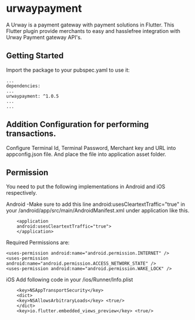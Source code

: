 # urwaypayment

A Urway is a payment gateway with payment solutions in Flutter.
This Flutter plugin provide merchants to easy and hasslefree integration with Urway Payment gateway API's.

## Getting Started

Import the package to your pubspec.yaml to use it:

    ...
    dependencies:
    ...
    urwaypayment: ^1.0.5      
    ...
    ...

## Addition Configuration for performing transactions.

Configure Terminal Id, Terminal Password, Merchant key and URL into appconfig.json file. 
And place the file into application asset folder.

## Permission 
You need to put the following implementations in Android and iOS respectively.

Android
  -Make sure to add this line android:usesCleartextTraffic="true" in your <project-directory>/android/app/src/main/AndroidManifest.xml under application like this.

        <application
        android:usesCleartextTraffic="true">
        </application>

Required Permissions are:

    <uses-permission android:name="android.permission.INTERNET" />
    <uses-permission android:name="android.permission.ACCESS_NETWORK_STATE" />
    <uses-permission android:name="android.permission.WAKE_LOCK" />

iOS
    Add following code in your <project-directory>/ios/Runner/Info.plist
    
        <key>NSAppTransportSecurity</key>
        <dict>
        <key>NSAllowsArbitraryLoads</key> <true/>
        </dict>
        <key>io.flutter.embedded_views_preview</key> <true/> 